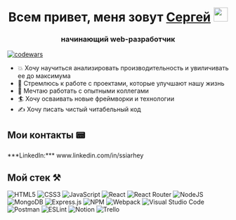 <h1 align="center">Всем привет, меня зовут <a href="" target="_blank">Сергей</a> 
<img src="https://github.com/blackcater/blackcater/raw/main/images/Hi.gif" height="32"/></h1>
<h3 align="center">начинающий web-разработчик</h3>


[![codewars](https://www.codewars.com/users/senkevich-ser/badges/small)](https://www.codewars.com/users/senkevich-ser)

<ul>
  <li>💥 Хочу научиться анализировать производительность и увиличивать ее до максимума </li>
  <li>🚀 Стремлюсь к работе с проектами, которые улучшают нашу жизнь</li>
  <li>👨 Мечтаю работать с опытными коллегами</li>
  <li>🏄 Хочу осваивать новые фреймворки и технологии</li>
  <li>✍ Хочу писать чистый читабельный код</li>
</ul>

<h2>Мои контакты 📟</h2>
***LinkedIn:*** www.linkedin.com/in/ssiarhey
 
 
<h2>Мой стек ⚒</h2>




![HTML5](https://img.shields.io/badge/html5-%23E34F26.svg?style=for-the-badge&logo=html5&logoColor=white)
![CSS3](https://img.shields.io/badge/css3-%231572B6.svg?style=for-the-badge&logo=css3&logoColor=white)
![JavaScript](https://img.shields.io/badge/javascript-%23323330.svg?style=for-the-badge&logo=javascript&logoColor=%23F7DF1E)
![React](https://img.shields.io/badge/react-%2320232a.svg?style=for-the-badge&logo=react&logoColor=%2361DAFB)
![React Router](https://img.shields.io/badge/React_Router-CA4245?style=for-the-badge&logo=react-router&logoColor=white)
![NodeJS](https://img.shields.io/badge/node.js-6DA55F?style=for-the-badge&logo=node.js&logoColor=white)
![MongoDB](https://img.shields.io/badge/MongoDB-%234ea94b.svg?style=for-the-badge&logo=mongodb&logoColor=white)
![Express.js](https://img.shields.io/badge/express.js-%23404d59.svg?style=for-the-badge&logo=express&logoColor=%2361DAFB)
![NPM](https://img.shields.io/badge/NPM-%23000000.svg?style=for-the-badge&logo=npm&logoColor=white)
![Webpack](https://img.shields.io/badge/webpack-%238DD6F9.svg?style=for-the-badge&logo=webpack&logoColor=black)
![Visual Studio Code](https://img.shields.io/badge/Visual%20Studio%20Code-0078d7.svg?style=for-the-badge&logo=visual-studio-code&logoColor=white)
![Postman](https://img.shields.io/badge/Postman-FF6C37?style=for-the-badge&logo=postman&logoColor=white)
![ESLint](https://img.shields.io/badge/ESLint-4B3263?style=for-the-badge&logo=eslint&logoColor=white)
![Notion](https://img.shields.io/badge/Notion-%23000000.svg?style=for-the-badge&logo=notion&logoColor=white)
![Trello](https://img.shields.io/badge/Trello-%23026AA7.svg?style=for-the-badge&logo=Trello&logoColor=white)

